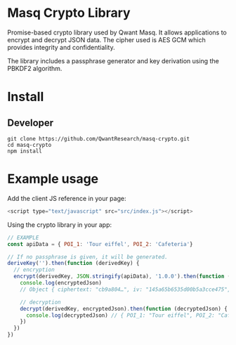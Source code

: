# Masq Crypto Library

Promise-based crypto library used by Qwant Masq. It allows applications to encrypt and decrypt JSON data. The cipher used is AES GCM which provides integrity and confidentiality.

The library includes a passphrase generator and key derivation using the PBKDF2 algorithm. 

# Install

## Developer

```
git clone https://github.com/QwantResearch/masq-crypto.git
cd masq-crypto
npm install
```

# Example usage

Add the client JS reference in your page:

```JavaScript
<script type="text/javascript" src="src/index.js"></script>
```
Using the crypto library in your app:

```JavaScript
// EXAMPLE
const apiData = { POI_1: 'Tour eiffel', POI_2: 'Cafeteria'}

// If no passphrase is given, it will be generated.
deriveKey('').then(function (derivedKey) {
  // encryption
  encrypt(derivedKey, JSON.stringify(apiData), '1.0.0').then(function (encryptedJson) {
    console.log(encryptedJson)
    // Object { ciphertext: "cb9a804…", iv: "145a65b6535d00b5a3cce475", version: "1.0.0" }

    // decryption
    decrypt(derivedKey, encryptedJson).then(function (decryptedJson) {
      console.log(decryptedJson) // { POI_1: "Tour eiffel", POI_2: "Cafeteria"}
    })
  })
})
```

